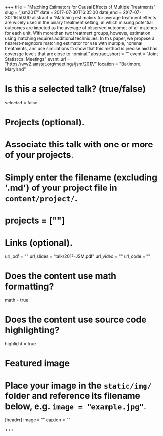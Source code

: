 +++
title = "Matching Estimators for Causal Effects of Multiple Treatments"
slug = "jsm2017"
date = 2017-07-30T16:35:00
date_end = 2017-07-30T16:50:00
abstract = "Matching estimators for average treatment effects are widely used in the binary treatment setting, in which missing potential outcomes are imputed as the average of observed outcomes of all matches for each unit. With more than two treatment groups, however, estimation using matching requires additional techniques. In this paper, we propose a nearest-neighbors matching estimator for use with multiple, nominal treatments, and use simulations to show that this method is precise and has coverage levels that are close to nominal."
abstract_short = ""
event = "Joint Statistical Meetings"
event_url = "https://ww2.amstat.org/meetings/jsm/2017/"
location = "Baltimore, Maryland"

# Is this a selected talk? (true/false)
selected = false

# Projects (optional).
#   Associate this talk with one or more of your projects.
#   Simply enter the filename (excluding '.md') of your project file in `content/project/`.
# projects = [""]

# Links (optional).
url_pdf = ""
url_slides = "talk/2017-JSM.pdf"
url_video = ""
url_code = ""

# Does the content use math formatting?
math = true

# Does the content use source code highlighting?
highlight = true

# Featured image
# Place your image in the `static/img/` folder and reference its filename below, e.g. `image = "example.jpg"`.
[header]
image = ""
caption = ""

+++